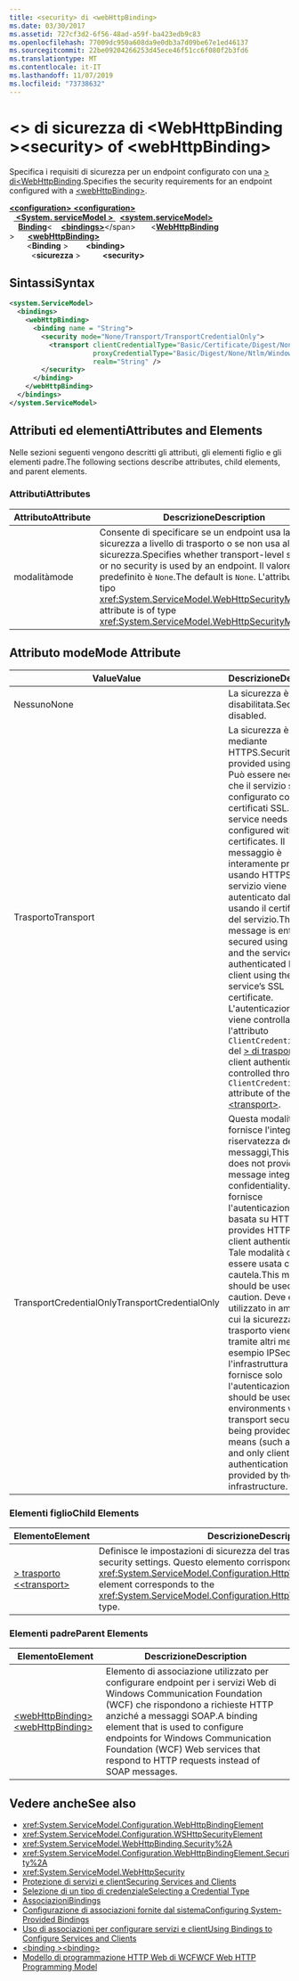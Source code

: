 ```yaml
---
title: <security> di <webHttpBinding>
ms.date: 03/30/2017
ms.assetid: 727cf3d2-6f56-48ad-a59f-ba423edb9c83
ms.openlocfilehash: 77009dc950a608da9e0db3a7d09be67e1ed46137
ms.sourcegitcommit: 22be09204266253d45ece46f51cc6f080f2b3fd6
ms.translationtype: MT
ms.contentlocale: it-IT
ms.lasthandoff: 11/07/2019
ms.locfileid: "73738632"
---
```

# <a name="security-of-webhttpbinding"></a><span data-ttu-id="04c0e-102">\<> di sicurezza di \<WebHttpBinding ></span><span class="sxs-lookup"><span data-stu-id="04c0e-102">\<security> of \<webHttpBinding></span></span>
<span data-ttu-id="04c0e-103">Specifica i requisiti di sicurezza per un endpoint configurato con una [> di\<WebHttpBinding](webhttpbinding.md).</span><span class="sxs-lookup"><span data-stu-id="04c0e-103">Specifies the security requirements for an endpoint configured with a [\<webHttpBinding>](webhttpbinding.md).</span></span>  
  
<span data-ttu-id="04c0e-104">[ **\<configuration>** ](../configuration-element.md)</span><span class="sxs-lookup"><span data-stu-id="04c0e-104">[**\<configuration>**](../configuration-element.md)</span></span>\
<span data-ttu-id="04c0e-105">&nbsp;&nbsp;[ **\<System. serviceModel >** ](system-servicemodel.md)</span><span class="sxs-lookup"><span data-stu-id="04c0e-105">&nbsp;&nbsp;[**\<system.serviceModel>**](system-servicemodel.md)</span></span>\
<span data-ttu-id="04c0e-106">&nbsp;&nbsp;&nbsp;&nbsp;[**Binding**](bindings.md)\<</span><span class="sxs-lookup"><span data-stu-id="04c0e-106">&nbsp;&nbsp;&nbsp;&nbsp;[**\<bindings>**](bindings.md)\</span></span>
<span data-ttu-id="04c0e-107">&nbsp;&nbsp;&nbsp;&nbsp;&nbsp;&nbsp;\<[**WebHttpBinding**](webhttpbinding.md) ></span><span class="sxs-lookup"><span data-stu-id="04c0e-107">&nbsp;&nbsp;&nbsp;&nbsp;&nbsp;&nbsp;[**\<webHttpBinding>**](webhttpbinding.md)</span></span>\
<span data-ttu-id="04c0e-108">&nbsp;&nbsp;&nbsp;&nbsp;&nbsp;&nbsp;&nbsp;&nbsp;\<**Binding** ></span><span class="sxs-lookup"><span data-stu-id="04c0e-108">&nbsp;&nbsp;&nbsp;&nbsp;&nbsp;&nbsp;&nbsp;&nbsp;**\<binding>**</span></span>\
<span data-ttu-id="04c0e-109">&nbsp;&nbsp;&nbsp;&nbsp;&nbsp;&nbsp;&nbsp;&nbsp;&nbsp;&nbsp;\<**sicurezza** ></span><span class="sxs-lookup"><span data-stu-id="04c0e-109">&nbsp;&nbsp;&nbsp;&nbsp;&nbsp;&nbsp;&nbsp;&nbsp;&nbsp;&nbsp;**\<security>**</span></span>  
  
## <a name="syntax"></a><span data-ttu-id="04c0e-110">Sintassi</span><span class="sxs-lookup"><span data-stu-id="04c0e-110">Syntax</span></span>  
  
```xml  
<system.ServiceModel>
  <bindings>
    <webHttpBinding>
      <binding name = "String">
        <security mode="None/Transport/TransportCredentialOnly">
          <transport clientCredentialType="Basic/Certificate/Digest/None/Ntlm/Windows"
                     proxyCredentialType="Basic/Digest/None/Ntlm/Windows"
                     realm="String" />
        </security>
      </binding>
    </webHttpBinding>
  </bindings>
</system.ServiceModel>
```  
  
## <a name="attributes-and-elements"></a><span data-ttu-id="04c0e-111">Attributi ed elementi</span><span class="sxs-lookup"><span data-stu-id="04c0e-111">Attributes and Elements</span></span>  
 <span data-ttu-id="04c0e-112">Nelle sezioni seguenti vengono descritti gli attributi, gli elementi figlio e gli elementi padre.</span><span class="sxs-lookup"><span data-stu-id="04c0e-112">The following sections describe attributes, child elements, and parent elements.</span></span>  
  
### <a name="attributes"></a><span data-ttu-id="04c0e-113">Attributi</span><span class="sxs-lookup"><span data-stu-id="04c0e-113">Attributes</span></span>  
  
|<span data-ttu-id="04c0e-114">Attributo</span><span class="sxs-lookup"><span data-stu-id="04c0e-114">Attribute</span></span>|<span data-ttu-id="04c0e-115">Descrizione</span><span class="sxs-lookup"><span data-stu-id="04c0e-115">Description</span></span>|  
|---------------|-----------------|  
|<span data-ttu-id="04c0e-116">modalità</span><span class="sxs-lookup"><span data-stu-id="04c0e-116">mode</span></span>|<span data-ttu-id="04c0e-117">Consente di specificare se un endpoint usa la sicurezza a livello di trasporto o se non usa alcuna sicurezza.</span><span class="sxs-lookup"><span data-stu-id="04c0e-117">Specifies whether transport-level security or no security is used by an endpoint.</span></span> <span data-ttu-id="04c0e-118">Il valore predefinito è `None`.</span><span class="sxs-lookup"><span data-stu-id="04c0e-118">The default is `None`.</span></span> <span data-ttu-id="04c0e-119">L'attributo è di tipo <xref:System.ServiceModel.WebHttpSecurityMode>.</span><span class="sxs-lookup"><span data-stu-id="04c0e-119">This attribute is of type <xref:System.ServiceModel.WebHttpSecurityMode>.</span></span>|  
  
## <a name="mode-attribute"></a><span data-ttu-id="04c0e-120">Attributo mode</span><span class="sxs-lookup"><span data-stu-id="04c0e-120">Mode Attribute</span></span>  
  
|<span data-ttu-id="04c0e-121">Value</span><span class="sxs-lookup"><span data-stu-id="04c0e-121">Value</span></span>|<span data-ttu-id="04c0e-122">Descrizione</span><span class="sxs-lookup"><span data-stu-id="04c0e-122">Description</span></span>|  
|-----------|-----------------|  
|<span data-ttu-id="04c0e-123">Nessuno</span><span class="sxs-lookup"><span data-stu-id="04c0e-123">None</span></span>|<span data-ttu-id="04c0e-124">La sicurezza è disabilitata.</span><span class="sxs-lookup"><span data-stu-id="04c0e-124">Security is disabled.</span></span>|  
|<span data-ttu-id="04c0e-125">Trasporto</span><span class="sxs-lookup"><span data-stu-id="04c0e-125">Transport</span></span>|<span data-ttu-id="04c0e-126">La sicurezza è fornita mediante HTTPS.</span><span class="sxs-lookup"><span data-stu-id="04c0e-126">Security is provided using HTTPS.</span></span> <span data-ttu-id="04c0e-127">Può essere necessario che il servizio sia configurato con certificati SSL.</span><span class="sxs-lookup"><span data-stu-id="04c0e-127">The service needs to be configured with SSL certificates.</span></span> <span data-ttu-id="04c0e-128">Il messaggio è interamente protetto usando HTTPS e il servizio viene autenticato dal client usando il certificato SSL del servizio.</span><span class="sxs-lookup"><span data-stu-id="04c0e-128">The message is entirely secured using HTTPS and the service is authenticated by the client using the service’s SSL certificate.</span></span> <span data-ttu-id="04c0e-129">L'autenticazione client viene controllata tramite l'attributo `ClientCredentialType` del [> di trasporto\<](transport-of-webhttpbinding.md).</span><span class="sxs-lookup"><span data-stu-id="04c0e-129">The client authentication is controlled through the `ClientCredentialType` attribute of the [\<transport>](transport-of-webhttpbinding.md).</span></span>|  
|<span data-ttu-id="04c0e-130">TransportCredentialOnly</span><span class="sxs-lookup"><span data-stu-id="04c0e-130">TransportCredentialOnly</span></span>|<span data-ttu-id="04c0e-131">Questa modalità non fornisce l'integrità e la riservatezza dei messaggi,</span><span class="sxs-lookup"><span data-stu-id="04c0e-131">This mode does not provide message integrity and confidentiality.</span></span> <span data-ttu-id="04c0e-132">ma fornisce l'autenticazione client basata su HTTP.</span><span class="sxs-lookup"><span data-stu-id="04c0e-132">It provides HTTP-based client authentication.</span></span> <span data-ttu-id="04c0e-133">Tale modalità deve essere usata con cautela.</span><span class="sxs-lookup"><span data-stu-id="04c0e-133">This mode should be used with caution.</span></span> <span data-ttu-id="04c0e-134">Deve essere utilizzato in ambienti in cui la sicurezza del trasporto viene fornita tramite altri mezzi (ad esempio IPSec) e l'infrastruttura WCF fornisce solo l'autenticazione client.</span><span class="sxs-lookup"><span data-stu-id="04c0e-134">It should be used in environments where the transport security is being provided by other means (such as IPSec) and only client authentication is provided by the WCF infrastructure.</span></span>|  
  
### <a name="child-elements"></a><span data-ttu-id="04c0e-135">Elementi figlio</span><span class="sxs-lookup"><span data-stu-id="04c0e-135">Child Elements</span></span>  
  
|<span data-ttu-id="04c0e-136">Elemento</span><span class="sxs-lookup"><span data-stu-id="04c0e-136">Element</span></span>|<span data-ttu-id="04c0e-137">Descrizione</span><span class="sxs-lookup"><span data-stu-id="04c0e-137">Description</span></span>|  
|-------------|-----------------|  
|[<span data-ttu-id="04c0e-138">> trasporto \<</span><span class="sxs-lookup"><span data-stu-id="04c0e-138">\<transport></span></span>](transport-of-webhttpbinding.md)|<span data-ttu-id="04c0e-139">Definisce le impostazioni di sicurezza del trasporto.</span><span class="sxs-lookup"><span data-stu-id="04c0e-139">Defines the transport security settings.</span></span> <span data-ttu-id="04c0e-140">Questo elemento corrisponde al tipo <xref:System.ServiceModel.Configuration.HttpTransportSecurityElement>.</span><span class="sxs-lookup"><span data-stu-id="04c0e-140">This element corresponds to the <xref:System.ServiceModel.Configuration.HttpTransportSecurityElement> type.</span></span>|  
  
### <a name="parent-elements"></a><span data-ttu-id="04c0e-141">Elementi padre</span><span class="sxs-lookup"><span data-stu-id="04c0e-141">Parent Elements</span></span>  
  
|<span data-ttu-id="04c0e-142">Elemento</span><span class="sxs-lookup"><span data-stu-id="04c0e-142">Element</span></span>|<span data-ttu-id="04c0e-143">Descrizione</span><span class="sxs-lookup"><span data-stu-id="04c0e-143">Description</span></span>|  
|-------------|-----------------|  
|[<span data-ttu-id="04c0e-144">\<webHttpBinding></span><span class="sxs-lookup"><span data-stu-id="04c0e-144">\<webHttpBinding></span></span>](webhttpbinding.md)|<span data-ttu-id="04c0e-145">Elemento di associazione utilizzato per configurare endpoint per i servizi Web di Windows Communication Foundation (WCF) che rispondono a richieste HTTP anziché a messaggi SOAP.</span><span class="sxs-lookup"><span data-stu-id="04c0e-145">A binding element that is used to configure endpoints for Windows Communication Foundation (WCF) Web services that respond to HTTP requests instead of SOAP messages.</span></span>|  
  
## <a name="see-also"></a><span data-ttu-id="04c0e-146">Vedere anche</span><span class="sxs-lookup"><span data-stu-id="04c0e-146">See also</span></span>

- <xref:System.ServiceModel.Configuration.WebHttpBindingElement>
- <xref:System.ServiceModel.Configuration.WSHttpSecurityElement>
- <xref:System.ServiceModel.WebHttpBinding.Security%2A>
- <xref:System.ServiceModel.Configuration.WebHttpBindingElement.Security%2A>
- <xref:System.ServiceModel.WebHttpSecurity>
- [<span data-ttu-id="04c0e-147">Protezione di servizi e client</span><span class="sxs-lookup"><span data-stu-id="04c0e-147">Securing Services and Clients</span></span>](../../../wcf/feature-details/securing-services-and-clients.md)
- [<span data-ttu-id="04c0e-148">Selezione di un tipo di credenziale</span><span class="sxs-lookup"><span data-stu-id="04c0e-148">Selecting a Credential Type</span></span>](../../../wcf/feature-details/selecting-a-credential-type.md)
- [<span data-ttu-id="04c0e-149">Associazioni</span><span class="sxs-lookup"><span data-stu-id="04c0e-149">Bindings</span></span>](../../../wcf/bindings.md)
- [<span data-ttu-id="04c0e-150">Configurazione di associazioni fornite dal sistema</span><span class="sxs-lookup"><span data-stu-id="04c0e-150">Configuring System-Provided Bindings</span></span>](../../../wcf/feature-details/configuring-system-provided-bindings.md)
- [<span data-ttu-id="04c0e-151">Uso di associazioni per configurare servizi e client</span><span class="sxs-lookup"><span data-stu-id="04c0e-151">Using Bindings to Configure Services and Clients</span></span>](../../../wcf/using-bindings-to-configure-services-and-clients.md)
- [<span data-ttu-id="04c0e-152">\<binding ></span><span class="sxs-lookup"><span data-stu-id="04c0e-152">\<binding></span></span>](bindings.md)
- [<span data-ttu-id="04c0e-153">Modello di programmazione HTTP Web di WCF</span><span class="sxs-lookup"><span data-stu-id="04c0e-153">WCF Web HTTP Programming Model</span></span>](../../../wcf/feature-details/wcf-web-http-programming-model.md)
